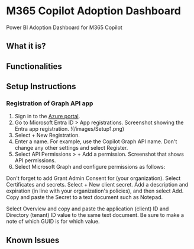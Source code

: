 # M365 Copilot Adoption Dashboard
Power BI Adoption Dashboard for M365 Copilot
## What it is?
## Functionalities
## Setup Instructions
### Registration of Graph API app
1. Sign in to the [Azure portal](https://portal.azure.com/).
2. Go to Microsoft Entra ID > App registrations. Screenshot showing the Entra app registration.
   !(/images/Setup1.png)
4. Select + New Registration.
5. Enter a name. For example, use the Copilot Graph API name. Don't change any other settings and select Register.
6. Select API Permissions > + Add a permission. Screenshot that shows API permissions.
7. Select Microsoft Graph and configure permissions as follows:

Don't forget to add Grant Admin Consent for (your organization).
Select Certificates and secrets.
Select + New client secret.
Add a description and expiration (in line with your organization's policies), and then select Add.
Copy and paste the Secret to a text document such as Notepad.

Select Overview and copy and paste the application (client) ID and Directory (tenant) ID value to the same text document. Be sure to make a note of which GUID is for which value.


## Known Issues
